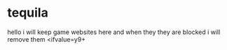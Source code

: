 # tequila
hello
i will keep game websites here and when they they are blocked i will remove them
 <ifvalue=y9+
